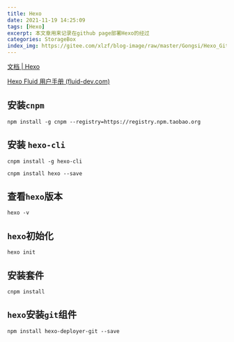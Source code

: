```yaml
---
title: Hexo
date: 2021-11-19 14:25:09
tags: [Hexo]
excerpt: 本文章用来记录在github page部署Hexo的经过
categories: StorageBox
index_img: https://gitee.com/xlzf/blog-image/raw/master/Gongsi/Hexo_GitHub.jpeg
---
```


[文档 | Hexo](https://hexo.io/zh-cn/docs/)

[Hexo Fluid 用户手册 (fluid-dev.com)](https://hexo.fluid-dev.com/docs/)

## 安装`cnpm`

``` shell
npm install -g cnpm --registry=https://registry.npm.taobao.org
```

## 安装 `hexo-cli`

``` shell
cnpm install -g hexo-cli

cnpm install hexo --save
```

## 查看`hexo`版本

``` shell
hexo -v
```

## `hexo`初始化

``` shell
hexo init
```

## 安装套件

``` shell
cnpm install
```

## `hexo`安装`git`组件

```shell
npm install hexo-deployer-git --save
```

